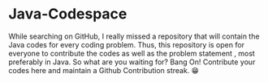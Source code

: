 # Java-Codespace
While searching on GitHub, I really missed a repository that will contain the Java codes for every coding problem.
Thus, this repository is open for everyone to contribute the codes as well as the problem statement , most preferably in Java.
So what are you waiting for? Bang On! Contribute your codes here and maintain a Github Contribution streak.
😁
